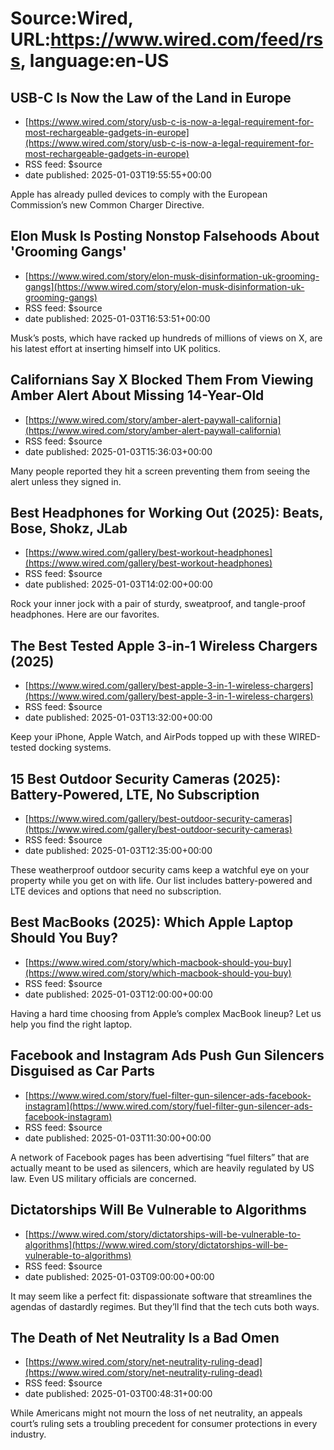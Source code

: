 # Source:Wired, URL:https://www.wired.com/feed/rss, language:en-US

## USB-C Is Now the Law of the Land in Europe
 - [https://www.wired.com/story/usb-c-is-now-a-legal-requirement-for-most-rechargeable-gadgets-in-europe](https://www.wired.com/story/usb-c-is-now-a-legal-requirement-for-most-rechargeable-gadgets-in-europe)
 - RSS feed: $source
 - date published: 2025-01-03T19:55:55+00:00

Apple has already pulled devices to comply with the European Commission’s new Common Charger Directive.

## Elon Musk Is Posting Nonstop Falsehoods About 'Grooming Gangs'
 - [https://www.wired.com/story/elon-musk-disinformation-uk-grooming-gangs](https://www.wired.com/story/elon-musk-disinformation-uk-grooming-gangs)
 - RSS feed: $source
 - date published: 2025-01-03T16:53:51+00:00

Musk’s posts, which have racked up hundreds of millions of views on X, are his latest effort at inserting himself into UK politics.

## Californians Say X Blocked Them From Viewing Amber Alert About Missing 14-Year-Old
 - [https://www.wired.com/story/amber-alert-paywall-california](https://www.wired.com/story/amber-alert-paywall-california)
 - RSS feed: $source
 - date published: 2025-01-03T15:36:03+00:00

Many people reported they hit a screen preventing them from seeing the alert unless they signed in.

## Best Headphones for Working Out (2025): Beats, Bose, Shokz, JLab
 - [https://www.wired.com/gallery/best-workout-headphones](https://www.wired.com/gallery/best-workout-headphones)
 - RSS feed: $source
 - date published: 2025-01-03T14:02:00+00:00

Rock your inner jock with a pair of sturdy, sweatproof, and tangle-proof headphones. Here are our favorites.

## The Best Tested Apple 3-in-1 Wireless Chargers (2025)
 - [https://www.wired.com/gallery/best-apple-3-in-1-wireless-chargers](https://www.wired.com/gallery/best-apple-3-in-1-wireless-chargers)
 - RSS feed: $source
 - date published: 2025-01-03T13:32:00+00:00

Keep your iPhone, Apple Watch, and AirPods topped up with these WIRED-tested docking systems.

## 15 Best Outdoor Security Cameras (2025): Battery-Powered, LTE, No Subscription
 - [https://www.wired.com/gallery/best-outdoor-security-cameras](https://www.wired.com/gallery/best-outdoor-security-cameras)
 - RSS feed: $source
 - date published: 2025-01-03T12:35:00+00:00

These weatherproof outdoor security cams keep a watchful eye on your property while you get on with life. Our list includes battery-powered and LTE devices and options that need no subscription.

## Best MacBooks (2025): Which Apple Laptop Should You Buy?
 - [https://www.wired.com/story/which-macbook-should-you-buy](https://www.wired.com/story/which-macbook-should-you-buy)
 - RSS feed: $source
 - date published: 2025-01-03T12:00:00+00:00

Having a hard time choosing from Apple’s complex MacBook lineup? Let us help you find the right laptop.

## Facebook and Instagram Ads Push Gun Silencers Disguised as Car Parts
 - [https://www.wired.com/story/fuel-filter-gun-silencer-ads-facebook-instagram](https://www.wired.com/story/fuel-filter-gun-silencer-ads-facebook-instagram)
 - RSS feed: $source
 - date published: 2025-01-03T11:30:00+00:00

A network of Facebook pages has been advertising “fuel filters” that are actually meant to be used as silencers, which are heavily regulated by US law. Even US military officials are concerned.

## Dictatorships Will Be Vulnerable to Algorithms
 - [https://www.wired.com/story/dictatorships-will-be-vulnerable-to-algorithms](https://www.wired.com/story/dictatorships-will-be-vulnerable-to-algorithms)
 - RSS feed: $source
 - date published: 2025-01-03T09:00:00+00:00

It may seem like a perfect fit: dispassionate software that streamlines the agendas of dastardly regimes. But they’ll find that the tech cuts both ways.

## The Death of Net Neutrality Is a Bad Omen
 - [https://www.wired.com/story/net-neutrality-ruling-dead](https://www.wired.com/story/net-neutrality-ruling-dead)
 - RSS feed: $source
 - date published: 2025-01-03T00:48:31+00:00

While Americans might not mourn the loss of net neutrality, an appeals court’s ruling sets a troubling precedent for consumer protections in every industry.

